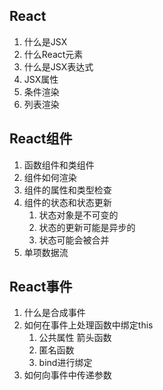 ## React
1. 什么是JSX
2. 什么React元素
3. 什么是JSX表达式
4. JSX属性
5. 条件渲染
6. 列表渲染

## React组件
1. 函数组件和类组件
2. 组件如何渲染
3. 组件的属性和类型检查
4. 组件的状态和状态更新
   1. 状态对象是不可变的
   2. 状态的更新可能是异步的
   3. 状态可能会被合并
5. 单项数据流

## React事件
1. 什么是合成事件
2. 如何在事件上处理函数中绑定this
   1. 公共属性 箭头函数
   2. 匿名函数
   3. bind进行绑定
3. 如何向事件中传递参数